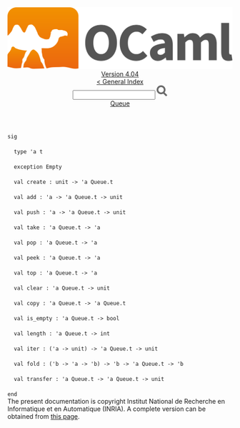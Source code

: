 <!-- ((! set title API !)) ((! set documentation !)) ((! set api !)) ((! set nobreadcrumb !)) -->
<div class="api"><header><nav class="toc brand"><a class="brand" href="https://ocaml.org/"><img src="colour-logo-gray.svg" class="svg" alt="OCaml"></a></nav><nav class="toc"><div class="toc_version"><a href="/docs" id="version-select">Version 4.04</a></div><a href="index.html">&lt; General Index</a><div class="api_search"><input type="text" name="apisearch" id="api_search" oninput="mySearch(false);" onkeypress="this.oninput();" onclick="this.oninput();" onpaste="this.oninput();">
<img src="search_icon.svg" alt="Search" class="svg" onclick="mySearch(false)"></div>
<div id="search_results"></div><div class="toc_title"><a href="Queue.html">Queue</a></div><ul></ul></nav></header>
<code class="code"><span class="keyword">sig</span><br>
&nbsp;&nbsp;<span class="keyword">type</span>&nbsp;<span class="keywordsign">'</span>a&nbsp;t<br>
&nbsp;&nbsp;<span class="keyword">exception</span>&nbsp;<span class="constructor">Empty</span><br>
&nbsp;&nbsp;<span class="keyword">val</span>&nbsp;create&nbsp;:&nbsp;unit&nbsp;<span class="keywordsign">-&gt;</span>&nbsp;<span class="keywordsign">'</span>a&nbsp;<span class="constructor">Queue</span>.t<br>
&nbsp;&nbsp;<span class="keyword">val</span>&nbsp;add&nbsp;:&nbsp;<span class="keywordsign">'</span>a&nbsp;<span class="keywordsign">-&gt;</span>&nbsp;<span class="keywordsign">'</span>a&nbsp;<span class="constructor">Queue</span>.t&nbsp;<span class="keywordsign">-&gt;</span>&nbsp;unit<br>
&nbsp;&nbsp;<span class="keyword">val</span>&nbsp;push&nbsp;:&nbsp;<span class="keywordsign">'</span>a&nbsp;<span class="keywordsign">-&gt;</span>&nbsp;<span class="keywordsign">'</span>a&nbsp;<span class="constructor">Queue</span>.t&nbsp;<span class="keywordsign">-&gt;</span>&nbsp;unit<br>
&nbsp;&nbsp;<span class="keyword">val</span>&nbsp;take&nbsp;:&nbsp;<span class="keywordsign">'</span>a&nbsp;<span class="constructor">Queue</span>.t&nbsp;<span class="keywordsign">-&gt;</span>&nbsp;<span class="keywordsign">'</span>a<br>
&nbsp;&nbsp;<span class="keyword">val</span>&nbsp;pop&nbsp;:&nbsp;<span class="keywordsign">'</span>a&nbsp;<span class="constructor">Queue</span>.t&nbsp;<span class="keywordsign">-&gt;</span>&nbsp;<span class="keywordsign">'</span>a<br>
&nbsp;&nbsp;<span class="keyword">val</span>&nbsp;peek&nbsp;:&nbsp;<span class="keywordsign">'</span>a&nbsp;<span class="constructor">Queue</span>.t&nbsp;<span class="keywordsign">-&gt;</span>&nbsp;<span class="keywordsign">'</span>a<br>
&nbsp;&nbsp;<span class="keyword">val</span>&nbsp;top&nbsp;:&nbsp;<span class="keywordsign">'</span>a&nbsp;<span class="constructor">Queue</span>.t&nbsp;<span class="keywordsign">-&gt;</span>&nbsp;<span class="keywordsign">'</span>a<br>
&nbsp;&nbsp;<span class="keyword">val</span>&nbsp;clear&nbsp;:&nbsp;<span class="keywordsign">'</span>a&nbsp;<span class="constructor">Queue</span>.t&nbsp;<span class="keywordsign">-&gt;</span>&nbsp;unit<br>
&nbsp;&nbsp;<span class="keyword">val</span>&nbsp;copy&nbsp;:&nbsp;<span class="keywordsign">'</span>a&nbsp;<span class="constructor">Queue</span>.t&nbsp;<span class="keywordsign">-&gt;</span>&nbsp;<span class="keywordsign">'</span>a&nbsp;<span class="constructor">Queue</span>.t<br>
&nbsp;&nbsp;<span class="keyword">val</span>&nbsp;is_empty&nbsp;:&nbsp;<span class="keywordsign">'</span>a&nbsp;<span class="constructor">Queue</span>.t&nbsp;<span class="keywordsign">-&gt;</span>&nbsp;bool<br>
&nbsp;&nbsp;<span class="keyword">val</span>&nbsp;length&nbsp;:&nbsp;<span class="keywordsign">'</span>a&nbsp;<span class="constructor">Queue</span>.t&nbsp;<span class="keywordsign">-&gt;</span>&nbsp;int<br>
&nbsp;&nbsp;<span class="keyword">val</span>&nbsp;iter&nbsp;:&nbsp;(<span class="keywordsign">'</span>a&nbsp;<span class="keywordsign">-&gt;</span>&nbsp;unit)&nbsp;<span class="keywordsign">-&gt;</span>&nbsp;<span class="keywordsign">'</span>a&nbsp;<span class="constructor">Queue</span>.t&nbsp;<span class="keywordsign">-&gt;</span>&nbsp;unit<br>
&nbsp;&nbsp;<span class="keyword">val</span>&nbsp;fold&nbsp;:&nbsp;(<span class="keywordsign">'</span>b&nbsp;<span class="keywordsign">-&gt;</span>&nbsp;<span class="keywordsign">'</span>a&nbsp;<span class="keywordsign">-&gt;</span>&nbsp;<span class="keywordsign">'</span>b)&nbsp;<span class="keywordsign">-&gt;</span>&nbsp;<span class="keywordsign">'</span>b&nbsp;<span class="keywordsign">-&gt;</span>&nbsp;<span class="keywordsign">'</span>a&nbsp;<span class="constructor">Queue</span>.t&nbsp;<span class="keywordsign">-&gt;</span>&nbsp;<span class="keywordsign">'</span>b<br>
&nbsp;&nbsp;<span class="keyword">val</span>&nbsp;transfer&nbsp;:&nbsp;<span class="keywordsign">'</span>a&nbsp;<span class="constructor">Queue</span>.t&nbsp;<span class="keywordsign">-&gt;</span>&nbsp;<span class="keywordsign">'</span>a&nbsp;<span class="constructor">Queue</span>.t&nbsp;<span class="keywordsign">-&gt;</span>&nbsp;unit<br>
<span class="keyword">end</span></code><div class="copyright">The present documentation is copyright Institut National de Recherche en Informatique et en Automatique (INRIA). A complete version can be obtained from <a href="http://caml.inria.fr/pub/docs/manual-ocaml/">this page</a>.</div></div>